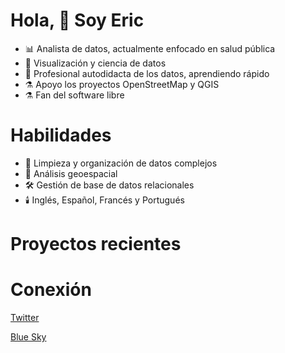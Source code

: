 # Hola, 👋 Soy Eric 
- 📊 Analista de datos, actualmente enfocado en salud pública
- 👀 Visualización y ciencia de datos
- 🌱 Profesional autodidacta de los datos, aprendiendo rápido
- ⚗️ Apoyo los proyectos OpenStreetMap y QGIS
- ⚗️ Fan del software libre

# Habilidades
- 🧶 Limpieza y organización de datos complejos
- 🧶 Análisis geoespacial
- 🛠️ Gestión de base de datos relacionales
- 🕯️ Inglés, Español, Francés y Portugués

# Proyectos recientes


# Conexión
[Twitter](https://twitter.com/rcrmj)

[Blue Sky](@yoviajo.bsky.social)

<!---
YoViajo/YoViajo is a ✨ special ✨ repository because its `README.md` (this file) appears on your GitHub profile.
You can click the Preview link to take a look at your changes.
--->
